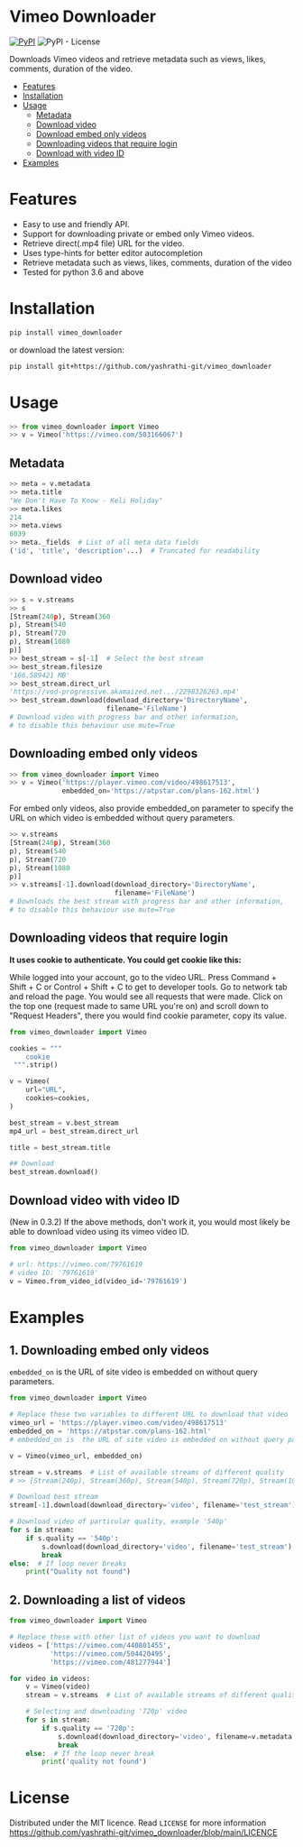 # Vimeo Downloader  <!-- omit in toc -->

[![PyPI](https://img.shields.io/pypi/v/vimeo_downloader?color=blue)](https://pypi.org/project/vimeo-downloader/)
![PyPI - License](https://img.shields.io/pypi/l/vimeo_downloader?color=blue)

Downloads Vimeo videos and retrieve metadata such as views, likes, comments, duration of the video.

* [Features](#features)
* [Installation](#installation)
* [Usage](#usage)
    - [Metadata](#metadata)
    - [Download video](#download-video)
    - [Download embed only videos](#downloading-embed-only-videos)
    - [Downloading videos that require login](#downloading-videos-that-require-login)
    - [Download with video ID](#download-video-with-video-id)
* [Examples](#examples)

# Features

* Easy to use and friendly API.
* Support for downloading private or embed only Vimeo videos.
* Retrieve direct(.mp4 file) URL for the video.
* Uses type-hints for better editor autocompletion
* Retrieve metadata such as views, likes, comments, duration of the video
* Tested for python 3.6 and above

# Installation

```bash
pip install vimeo_downloader
```

or download the latest version:

```bash
pip install git+https://github.com/yashrathi-git/vimeo_downloader
```

# Usage

```python
>> from vimeo_downloader import Vimeo
>> v = Vimeo('https://vimeo.com/503166067')
```

## Metadata

```python
>> meta = v.metadata
>> meta.title
"We Don't Have To Know - Keli Holiday"
>> meta.likes
214
>> meta.views
8039
>> meta._fields  # List of all meta data fields
('id', 'title', 'description'...)  # Truncated for readability
```

## Download video

```python
>> s = v.streams
>> s
[Stream(240p), Stream(360
p), Stream(540
p), Stream(720
p), Stream(1080
p)]
>> best_stream = s[-1]  # Select the best stream
>> best_stream.filesize
'166.589421 MB'
>> best_stream.direct_url
'https://vod-progressive.akamaized.net.../2298326263.mp4'
>> best_stream.download(download_directory='DirectoryName',
                        filename='FileName')
# Download video with progress bar and other information,
# to disable this behaviour use mute=True
```

## Downloading embed only videos

```python
>> from vimeo_downloader import Vimeo
>> v = Vimeo('https://player.vimeo.com/video/498617513',
             embedded_on='https://atpstar.com/plans-162.html') 
```

For embed only videos, also provide embedded_on parameter to specify the URL on which video is embedded without query
parameters.

```python
>> v.streams
[Stream(240p), Stream(360
p), Stream(540
p), Stream(720
p), Stream(1080
p)]
>> v.streams[-1].download(download_directory='DirectoryName',
                          filename='FileName')
# Downloads the best stream with progress bar and other information, 
# to disable this behaviour use mute=True
```

## Downloading videos that require login

**It uses cookie to authenticate. You could get cookie like this:**

While logged into your account, go to the video URL. Press Command + Shift + C or Control + Shift + C to get to
developer tools. Go to network tab and reload the page. You would see all requests that were made. Click on the top
one (request made to same URL you're on) and scroll down to "Request Headers", there you would find cookie parameter,
copy its value.

```python
from vimeo_downloader import Vimeo

cookies = """
    cookie
 """.strip()

v = Vimeo(
    url="URL",
    cookies=cookies,
)

best_stream = v.best_stream
mp4_url = best_stream.direct_url

title = best_stream.title

## Download
best_stream.download()
```

## Download video with video ID

(New in 0.3.2)
If the above methods, don't work it, you would most likely be able to download video using its vimeo video ID.

```python
from vimeo_downloader import Vimeo

# url: https://vimeo.com/79761619
# video ID: '79761619'
v = Vimeo.from_video_id(video_id='79761619')
```

# Examples

## 1. Downloading embed only videos

`embedded_on` is the URL of site video is embedded on without query parameters.

```python
from vimeo_downloader import Vimeo

# Replace these two variables to different URL to download that video
vimeo_url = 'https://player.vimeo.com/video/498617513'
embedded_on = 'https://atpstar.com/plans-162.html'
# embedded_on is  the URL of site video is embedded on without query parameters.

v = Vimeo(vimeo_url, embedded_on)

stream = v.streams  # List of available streams of different quality
# >> [Stream(240p), Stream(360p), Stream(540p), Stream(720p), Stream(1080p)]

# Download best stream
stream[-1].download(download_directory='video', filename='test_stream')

# Download video of particular quality, example '540p'
for s in stream:
    if s.quality == '540p':
        s.download(download_directory='video', filename='test_stream')
        break
else:  # If loop never breaks
    print("Quality not found")
```

## 2. Downloading a list of videos

```python
from vimeo_downloader import Vimeo

# Replace these with other list of videos you want to download
videos = ['https://vimeo.com/440801455',
          'https://vimeo.com/504420495',
          'https://vimeo.com/481277944']

for video in videos:
    v = Vimeo(video)
    stream = v.streams  # List of available streams of different quality

    # Selecting and downloading '720p' video
    for s in stream:
        if s.quality == '720p':
            s.download(download_directory='video', filename=v.metadata.title)
            break
    else:  # If the loop never break
        print('quality not found')
```

# License

Distributed under the MIT licence. Read `LICENSE` for more information
https://github.com/yashrathi-git/vimeo_downloader/blob/main/LICENCE

